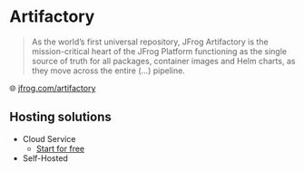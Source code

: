# Artifactory

> As the world’s first universal repository, JFrog Artifactory is the mission-critical heart of the JFrog Platform functioning as the single source of truth for all packages,
> container images and Helm charts, as they move across the entire (...) pipeline.

🌐 [jfrog.com/artifactory](https://jfrog.com/artifactory/)

## Hosting solutions

* Cloud Service
  * [Start for free](https://jfrog.com/start-free/)
* Self-Hosted
